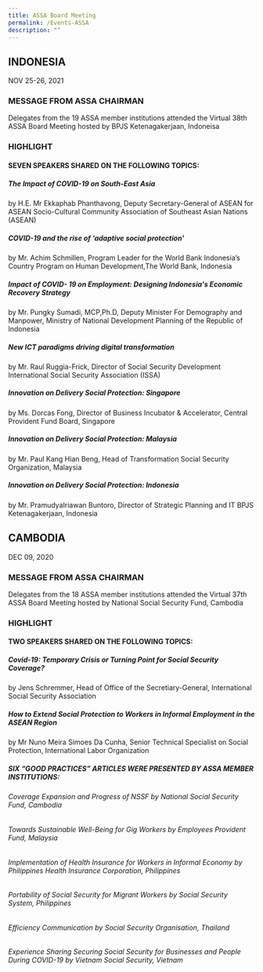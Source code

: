 ```yaml
---
title: ASSA Board Meeting
permalink: /Events-ASSA
description: ""
---
```

## INDONESIA
NOV 25-26, 2021
### MESSAGE FROM ASSA CHAIRMAN
Delegates from the 19 ASSA member institutions attended the Virtual 38th ASSA Board Meeting hosted by BPJS Ketenagakerjaan, Indoneisa

### HIGHLIGHT
#### SEVEN SPEAKERS SHARED ON THE FOLLOWING TOPICS:

##### The Impact of COVID-19 on South-East Asia
by H.E. Mr Ekkaphab Phanthavong, Deputy Secretary-General of ASEAN for ASEAN Socio-Cultural Community Association of Southeast Asian Nations (ASEAN)

##### COVID-19 and the rise of ‘adaptive social protection'
by Mr. Achim Schmillen, Program Leader for the World Bank Indonesia’s Country Program on Human Development,The World Bank, Indonesia

##### Impact of COVID- 19 on Employment: Designing Indonesia's Economic Recovery Strategy
by Mr. Pungky Sumadi, MCP,Ph.D, Deputy Minister For Demography and Manpower, Ministry of National Development Planning of the Republic of Indonesia

##### New ICT paradigms driving digital transformation
by Mr. Raul Ruggia-Frick, Director of Social Security Development International Social Security Association (ISSA)

##### Innovation on Delivery Social Protection: Singapore
by Ms. Dorcas Fong, Director of Business Incubator & Accelerator, Central Provident Fund Board, Singapore

##### Innovation on Delivery Social Protection: Malaysia
by Mr. Paul Kang Hian Beng, Head of Transformation Social Security Organization, Malaysia

##### Innovation on Delivery Social Protection: Indonesia
by Mr. PramudyaIriawan Buntoro, Director of Strategic Planning and IT BPJS Ketenagakerjaan, Indonesia


## CAMBODIA
DEC 09, 2020

### MESSAGE FROM ASSA CHAIRMAN
Delegates from the 18 ASSA member institutions attended the Virtual 37th ASSA Board Meeting hosted by National Social Security Fund, Cambodia
### HIGHLIGHT
#### TWO SPEAKERS SHARED ON THE FOLLOWING TOPICS:
##### Covid-19: Temporary Crisis or Turning Point for Social Security Coverage?
by Jens Schremmer, Head of Office of the Secretiary-General, International Social Security Association

##### How to Extend Social Protection to Workers in Informal Employment in the ASEAN Region
by Mr Nuno Meira Simoes Da Cunha, Senior Technical Specialist on Social Protection, International Labor Organization

##### SIX “GOOD PRACTICES” ARTICLES WERE PRESENTED BY ASSA MEMBER INSTITUTIONS:
###### Coverage Expansion and Progress of NSSF by National Social Security Fund, Cambodia
###### Towards Sustainable Well-Being for Gig Workers by Employees Provident Fund, Malaysia
###### Implementation of Health Insurance for Workers in Informal Economy by Philippines Health Insurance Corporation, Philippines
###### Portability of Social Security for Migrant Workers by Social Security System, Philippines
###### Efficiency Communication by Social Security Organisation, Thailand
###### Experience Sharing Securing Social Security for Businesses and People During COVID-19 by Vietnam Social Security, Vietnam
